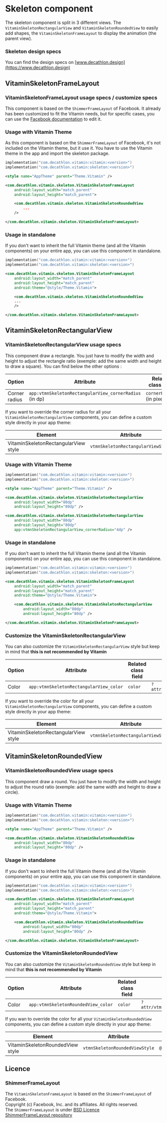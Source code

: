 # Skeleton component

The skeleton component is split in 3 different views. The `VitaminSkeletonRectangularView` and `VitaminSkeletonRoundedView` to easily add shapes, the `VitaminSkeletonFrameLayout` to display the animation (the parent view).

### Skeleton design specs

You can find the design specs on [www.decathlon.design](https://www.decathlon.design)


## VitaminSkeletonFrameLayout

### VitaminSkeletonFrameLayout usage specs / customize specs

This component is based on the `ShimmerFrameLayout` of Facebook. It already has been customized to fit the Vitamin needs, but for specific cases, you can use the [Facebook documentation](https://facebook.github.io/shimmer-android/) to edit it.

### Usage with Vitamin Theme

As this component is based on the `ShimmerFrameLayout` of Facebook, it's not included on the Vitamin theme, but it use it.
You have to use the Vitamin theme in the app and import the skeleton package.

```kotlin
implementation("com.decathlon.vitamin:vitamin:<version>")
implementation("com.decathlon.vitamin:skeleton:<version>")
```

```xml
<style name="AppTheme" parent="Theme.Vitamin" />
```
   
```xml
<com.decathlon.vitamin.skeleton.VitaminSkeletonFrameLayout
    android:layout_width="match_parent"
    android:layout_height="match_parent">

    <com.decathlon.vitamin.skeleton.VitaminSkeletonRoundedView
        ... 
    />

</com.decathlon.vitamin.skeleton.VitaminSkeletonFrameLayout>
```

### Usage in standalone

If you don't want to inherit the full Vitamin theme (and all the Vitamin components) on your entire app, you can use this component in standalone.

```kotlin
implementation("com.decathlon.vitamin:vitamin:<version>")
implementation("com.decathlon.vitamin:skeleton:<version>")
```

```xml
<com.decathlon.vitamin.skeleton.VitaminSkeletonFrameLayout
    android:layout_width="match_parent"
    android:layout_height="match_parent"
    android:theme="@style/Theme.Vitamin">

    <com.decathlon.vitamin.skeleton.VitaminSkeletonRoundedView
    ...
    />

</com.decathlon.vitamin.skeleton.VitaminSkeletonFrameLayout>
```

## VitaminSkeletonRectangularView

### VitaminSkeletonRectangularView usage specs

This component draw a rectangle. You just have to modify the width and height to adjust the rectangle ratio (exemple: add the same width and height to draw a square).
You can find below the other options :

| Option                    | Attribute                                              | Related class field           | Default value |
|---------------------------|--------------------------------------------------------|-------------------------------|---------------|
| Corner radius             | `app:vtmnSkeletonRectangularView_cornerRadius` (in dp) | `cornerRadius` (in pixelSize) | 0             |

If you want to override the corner radius for all your `VitaminSkeletonRectangularView` components, you can define a custom style directly in your app theme:

| Element                              | Attribute                          | Default value                                       |
|--------------------------------------|------------------------------------|-----------------------------------------------------|
| VitaminSkeletonRectangularView style | `vtmnSkeletonRectangularViewStyle` | `@style/Widget.Vitamin.SkeletonRectangularView`     |

### Usage with Vitamin Theme

```kotlin
implementation("com.decathlon.vitamin:vitamin:<version>")
implementation("com.decathlon.vitamin:skeleton:<version>")
```

```xml
<style name="AppTheme" parent="Theme.Vitamin" />
```

```xml
<com.decathlon.vitamin.skeleton.VitaminSkeletonRectangularView
    android:layout_width="80dp"
    android:layout_height="80dp" />
```

```xml
<com.decathlon.vitamin.skeleton.VitaminSkeletonRectangularView
    android:layout_width="80dp"
    android:layout_height="80dp"
    app:vtmnSkeletonRectangularView_cornerRadius="4dp" />
```

### Usage in standalone

If you don't want to inherit the full Vitamin theme (and all the Vitamin components) on your entire app, you can use this component in standalone.

```kotlin
implementation("com.decathlon.vitamin:vitamin:<version>")
implementation("com.decathlon.vitamin:skeleton:<version>")
```

```xml
<com.decathlon.vitamin.skeleton.VitaminSkeletonFrameLayout
    android:layout_width="match_parent"
    android:layout_height="match_parent"
    android:theme="@style/Theme.Vitamin">

    <com.decathlon.vitamin.skeleton.VitaminSkeletonRectangularView
        android:layout_width="80dp"
        android:layout_height="80dp" />

</com.decathlon.vitamin.skeleton.VitaminSkeletonFrameLayout>
```
    
### Customize the VitaminSkeletonRectangularView

You can also customize the `VitaminSkeletonRectangularView` style but keep in mind that **this is not recommended by Vitamin**

| Option            | Attribute                               | Related class field  | Default value                  |
|-------------------|-----------------------------------------|----------------------|--------------------------------|
| Color             | `app:vtmnSkeletonRectangularView_color` | `color`              | `?attr/vtmnBackgroundColorTertiary` |

If you want to override the color for all your `VitaminSkeletonRectangularView` components, you can define a custom style directly in your app theme:

| Element                              | Attribute                          | Default value                                       |
|--------------------------------------|------------------------------------|-----------------------------------------------------|
| VitaminSkeletonRectangularView style | `vtmnSkeletonRectangularViewStyle` | `@style/Widget.Vitamin.SkeletonRectangularView`     |


## VitaminSkeletonRoundedView

### VitaminSkeletonRoundedView usage specs

This component draw a round. You just have to modify the width and height to adjust the round ratio (exemple: add the same width and height to draw a circle).

### Usage with Vitamin Theme

```kotlin
implementation("com.decathlon.vitamin:vitamin:<version>")
implementation("com.decathlon.vitamin:skeleton:<version>")
```

```xml
<style name="AppTheme" parent="Theme.Vitamin" />
```

```xml
<com.decathlon.vitamin.skeleton.VitaminSkeletonRoundedView
    android:layout_width="80dp"
    android:layout_height="80dp" />
```

### Usage in standalone

If you don't want to inherit the full Vitamin theme (and all the Vitamin components) on your entire app, you can use this component in standalone.

```kotlin
implementation("com.decathlon.vitamin:vitamin:<version>")
implementation("com.decathlon.vitamin:skeleton:<version>")
```

```xml
<com.decathlon.vitamin.skeleton.VitaminSkeletonFrameLayout
    android:layout_width="match_parent"
    android:layout_height="match_parent"
    android:theme="@style/Theme.Vitamin">

    <com.decathlon.vitamin.skeleton.VitaminSkeletonRoundedView
        android:layout_width="80dp"
        android:layout_height="80dp" />

</com.decathlon.vitamin.skeleton.VitaminSkeletonFrameLayout>
```

### Customize the VitaminSkeletonRoundedView

You can also customize the `VitaminSkeletonRoundedView` style but keep in mind that **this is not recommended by Vitamin**

| Option            | Attribute                           | Related class field  | Default value                  |
|-------------------|-------------------------------------|----------------------|--------------------------------|
| Color             | `app:vtmnSkeletonRoundedView_color` | `color`              | `?attr/vtmnBackgroundColorTertiary` |

If you wan to override the color for all your `VitaminSkeletonRoundedView` components, you can define a custom style directly in your app theme:

| Element                              | Attribute                      | Default value                                   |
|--------------------------------------|--------------------------------|-------------------------------------------------|
| VitaminSkeletonRoundedView style     | `vtmnSkeletonRoundedViewStyle` | `@style/Widget.Vitamin.SkeletonRoundedView`     |

## Licence

### ShimmerFrameLayout

The `VitaminSkeletonFrameLayout` is based on the `ShimmerFrameLayout` of Facebook.  
Copyright (c) Facebook, Inc. and its affiliates. All rights reserved.  
The `ShimmerFrameLayout` is under [BSD Licence](https://github.com/facebook/shimmer-android/blob/main/LICENSE)  
[ShimmerFrameLayout repository](https://github.com/facebook/shimmer-android/)